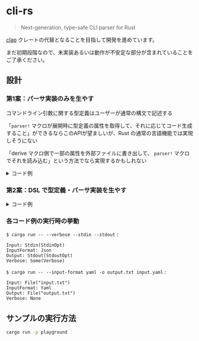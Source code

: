 # cli-rs

> Next-generation, type-safe CLI parser for Rust

[clap](https://crates.io/crates/clap) クレートの代替となることを目指して開発を進めています。

まだ初期段階なので、未実装あるいは動作が不安定な部分が含まれていることをご了承ください。

## 設計

### 第1案：パーサ実装のみを生やす

コマンドライン引数に関する型定義はユーザーが通常の構文で記述する

「``parser!`` マクロが展開時に型定義の属性を取得して、それに応じてコード生成すること」ができるならこのAPIが望ましいが、Rust の通常の言語機能では実現しそうにない

「derive マクロ側で一部の属性を外部ファイルに書き出して、 ``parser!`` マクロでそれを読み込む」という方法でなら実現するかもしれない

<details>
<summary>コード例</summary>

```rust
use cli_rs::{ArgOpt, FromKebabStr, Group, Opt, PosArg};

// ドキュメンテーションコメントはヘルプメッセージとして扱われます

/// ソースファイルのパス
#[derive(Debug, PosArg)]
struct Input(String);

/// ソースコードを標準入力から読み込む
#[derive(Debug, Opt)]
#[opt(long = "stdin")] // オプション名の上書き
struct StdinOpt;

#[derive(Debug, Group)]
enum InputGroup {
    File(Input),
    Stdin(StdinOpt),
}

/// ソースファイルの形式
#[derive(Debug, ArgOpt, FromKebabStr)]
#[arg_opt(use_default)]
enum InputFormat {
    Json,
    Yaml,
}

impl Default for InputFormat {
    fn default() -> Self {
        InputFormat::Json
    }
}

/// 出力するファイルのパス
#[derive(Debug, ArgOpt)]
#[arg_opt(short = 'o')] // 短縮名の指定
struct Output(String);

/// 標準出力に出力する
#[derive(Debug, Opt)]
#[opt(long = "stdout")]
struct StdoutOpt;

#[derive(Debug, Group)]
#[group(count = one, explicit = true)]
enum OutputGroup {
    File(Output),
    Stdout(StdoutOpt),
}

#[derive(Opt)]
struct Verbose;

cli_rs::parser!(
    Cli,

    group InputGroup: input

    group OutputGroup: output

    arg_opt InputFormat: input_format

    opt Verbose: verbose
);

pub fn main() {
    let cli = Cli::parse(std::env::args());

    println!("Input: {:?}", cli.input);
    println!("InputFormat: {:?}", cli.input_format);
    println!("Output: {:?}", cli.output);
    println!("Verbose: {:?}", cli.verbose);
}
```
</details>

### 第2案：DSL で型定義・パーサ実装を生やす

<details>
<summary>コード例</summary>

```rust
use cli_rs::FromKebabStr;

/// ソースファイルの形式
#[derive(Debug, FromKebabStr)]
enum InputFormat {
    Json,
    Yaml,
}

impl Default for InputFormat {
    fn default() -> Self {
        InputFormat::Json
    }
}

cli_rs::parser!(
    Cli,

    def Input = pos_arg String [ desc = "入力ファイルのパス" ];

    def StdinOpt = opt [ long = "stdin", desc = "標準入力から読み込む" ];

    -- input = group { Input, StdinOpt } [ explicit = true ];

    -- input_format =
        arg_opt
            InputFormat
            [ use_default = true, desc = "入力ファイルの形式" ];

    def Output = arg_opt String [ short = 'o', desc = "出力ファイルのパス" ];

    def StdoutOpt = opt [ long = "stdout", desc = "標準出力に出力する" ];

    -- output = group { Output, StdoutOpt } [ explicit = true ];

    -- verbose = opt [ desc = "詳細を標準エラーに出力する" ];
);

pub fn main() {
    let cli = Cli::parse(std::env::args());

    println!("Input: {:?}", cli.input);
    println!("InputFormat: {:?}", cli.input_format);
    println!("Output: {:?}", cli.output);
    println!("Verbose: {:?}", cli.verbose);
}
```
</details>

### 各コード例の実行時の挙動

`$ cargo run -- --verbose --stdin --stdout` :

```text
Input: Stdin(StdinOpt)
InputFormat: Json
Output: Stdout(StdoutOpt)
Verbose: Some(Verbose)
```

`$ cargo run -- --input-format yaml -o output.txt input.yaml` :

```text
Input: File("input.txt")
InputFormat: Yaml
Output: File("output.txt")
Verbose: None
```

## サンプルの実行方法

```bash
cargo run -p playground
```
